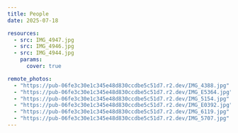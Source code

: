 ```yaml
---
title: People
date: 2025-07-18

resources:
  - src: IMG_4947.jpg
  - src: IMG_4946.jpg
  - src: IMG_4944.jpg
    params:
      cover: true

remote_photos:
  - "https://pub-06fe3c30e1c345e48d830ccdbe5c51d7.r2.dev/IMG_4388.jpg"
  - "https://pub-06fe3c30e1c345e48d830ccdbe5c51d7.r2.dev/IMG_E5364.jpg"
  - "https://pub-06fe3c30e1c345e48d830ccdbe5c51d7.r2.dev/IMG_5154.jpg"
  - "https://pub-06fe3c30e1c345e48d830ccdbe5c51d7.r2.dev/IMG_E0392.jpg"
  - "https://pub-06fe3c30e1c345e48d830ccdbe5c51d7.r2.dev/IMG_6119.jpg"
  - "https://pub-06fe3c30e1c345e48d830ccdbe5c51d7.r2.dev/IMG_5707.jpg"
---
```

